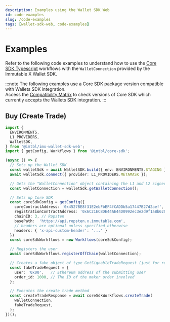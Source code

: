 ```yaml
---
description: Examples using the Wallet SDK Web
id: code-examples
slug: /code-examples
tags: [wallet-sdk-web, code-examples]
---
```


# Examples

Refer to the following code examples to understand how to use the [Core SDK Typescript](/sdk-docs/core-sdk-ts) workflows with the `WalletConnection` provided by the Immutable X Wallet SDK.

:::note
The following examples use a Core SDK package version compatible with Wallets SDK integration. <br/>
Access the [Compatibility Matrix](/sdk-docs/wallet-sdk-web/reference#compatibility-matrix) to check versions of Core SDK which currently accepts the Wallets SDK integration.
:::

## Buy (Create Trade)

```ts
import {
  ENVIRONMENTS,
  L1_PROVIDERS,
  WalletSDK,
} from '@imtbl/imx-wallet-sdk-web';
import { getConfig, Workflows } from '@imtbl/core-sdk';

(async () => {
  // Sets up the Wallet SDK
  const walletSdk = await WalletSDK.build({ env: ENVIRONMENTS.STAGING });
  await walletSdk.connect({ provider: L1_PROVIDERS.METAMASK });

  // Gets the "WalletConnection" object containing the L1 and L2 signers
  const walletConnection = walletSdk.getWalletConnection();

  // Sets up Core SDK
  const coreSdkConfig = getConfig({
    coreContractAddress: '0x4527BE8f31E2ebFbEF4fCADDb5a17447B27d2aef',
    registrationContractAddress: '0x6C21EC8DE44AE44D0992ec3e2d9f1aBb6207D864',
    chainID: 3, // Ropsten
    basePath:  'https://api.ropsten.x.immutable.com',
    // headers are optional unless specified otherwise
    headers: { 'x-api-custom-header': '...' }
  })
  const coreSdkWorkflows = new Workflows(coreSdkConfig);

  // Registers the user
  await coreSdkWorkflows.registerOffChain(walletConnection);

  // Creates a fake object of type GetSignableTradeRequest (just for reference)
  const fakeTradeRequest = {
    user: '0x00',   // Ethereum address of the submitting user
    order_id: 1000, // The ID of the maker order involved
  };

  // Executes the create trade method
  const createTradeResponse = await coreSdkWorkflows.createTrade(
    walletConnection,
    fakeTradeRequest,
  );
})();
```
